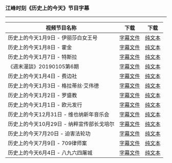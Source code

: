 ### 江峰时刻《历史上的今天》节目字幕

---

| 视频节目名称 | 下载 | 下载 |
|---|---|---|
|  历史上的今天1月9日 - 伊丽莎白女王号 | [字幕文件](zh-CN/201901/0109.srt?raw=true) | [纯文本](zh-CN/201901/0109.txt?raw=true) |
|  历史上的今天1月8日 - 霍金 | [字幕文件](zh-CN/201901/0108.srt?raw=true) | [纯文本](zh-CN/201901/0108.txt?raw=true) |
|  历史上的今天1月7日 - 特斯拉 | [字幕文件](zh-CN/201901/0107.srt?raw=true) | [纯文本](zh-CN/201901/0107.txt?raw=true) |
|  《週末漫談》20190105第6期 | [字幕文件](zh-CN/201901/w06.srt?raw=true) | [纯文本](zh-CN/201901/w06.txt?raw=true) |
|  历史上的今天1月4日 - 费边社 | [字幕文件](zh-CN/201901/0104.srt?raw=true) | [纯文本](zh-CN/201901/0104.txt?raw=true) |
|  历史上的今天1月3日 - 格拉蒂丝·艾伟德 | [字幕文件](zh-CN/201901/0103.srt?raw=true) | [纯文本](zh-CN/201901/0103.txt?raw=true) |
|  历史上的今天1月2日 - 罗盛教 | [字幕文件](zh-CN/201901/0102.srt?raw=true) | [纯文本](zh-CN/201901/0102.txt?raw=true) |
|  历史上的今天1月1日 - 欧元发行 | [字幕文件](zh-CN/201901/0101.srt?raw=true) | [纯文本](zh-CN/201901/0101.txt?raw=true) |
|  历史上的今天12月31日 - 维也纳新年音乐会 | [字幕文件](zh-CN/201812/1231.srt?raw=true) | [纯文本](zh-CN/201812/1231.txt?raw=true) |
|  历史上的今天10月29日 - 纳粹宣传部长戈培尔 | [字幕文件](zh-CN/201810/1029.srt?raw=true) | [纯文本](zh-CN/201810/1029.txt?raw=true) |
|  历史上的今天7月20日 - 迫害法轮功 | [字幕文件](zh-CN/201807/0720.srt?raw=true) | [纯文本](zh-CN/201807/0720.txt?raw=true) |
|  历史上的今天7月9日 - 709律师案 | [字幕文件](zh-CN/201807/0709.srt?raw=true) | [纯文本](zh-CN/201807/0709.txt?raw=true) |
|  历史上的今天6月4日 - 八九六四屠城 | [字幕文件](zh-CN/201806/0604.srt?raw=true) | [纯文本](zh-CN/201806/0604.txt?raw=true) |

